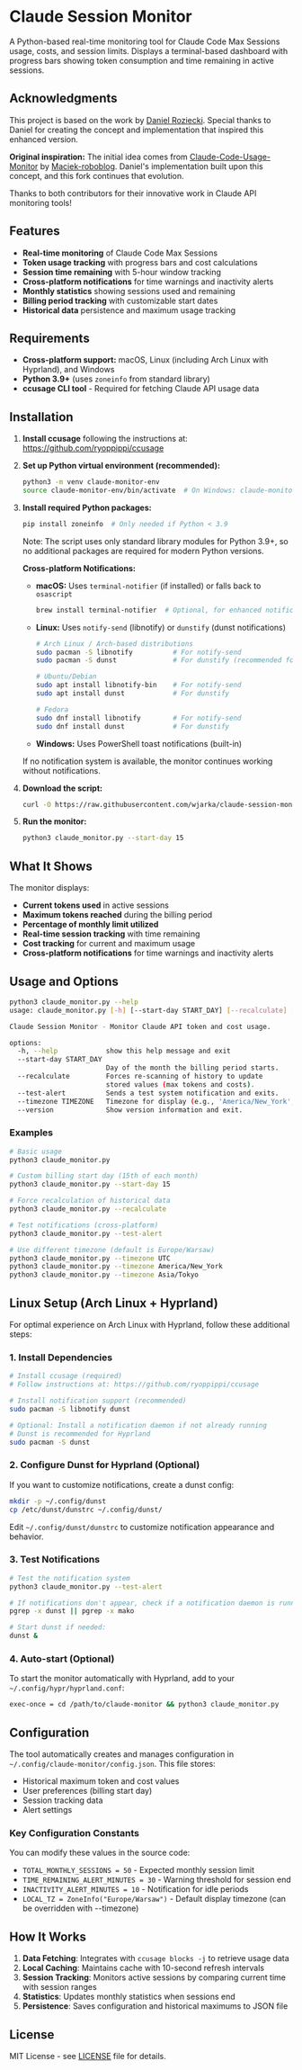 # Claude Session Monitor

A Python-based real-time monitoring tool for Claude Code Max Sessions usage, costs, and session limits. Displays a terminal-based dashboard with progress bars showing token consumption and time remaining in active sessions.

## Acknowledgments

This project is based on the work by [Daniel Roziecki](https://github.com/emssik/claude-session-monitor). Special thanks to Daniel for creating the concept and implementation that inspired this enhanced version.

**Original inspiration:** The initial idea comes from [Claude-Code-Usage-Monitor](https://github.com/Maciek-roboblog/Claude-Code-Usage-Monitor) by [Maciek-roboblog](https://github.com/Maciek-roboblog). Daniel's implementation built upon this concept, and this fork continues that evolution.

Thanks to both contributors for their innovative work in Claude API monitoring tools!

## Features

- **Real-time monitoring** of Claude Code Max Sessions
- **Token usage tracking** with progress bars and cost calculations
- **Session time remaining** with 5-hour window tracking
- **Cross-platform notifications** for time warnings and inactivity alerts
- **Monthly statistics** showing sessions used and remaining
- **Billing period tracking** with customizable start dates
- **Historical data** persistence and maximum usage tracking

## Requirements

- **Cross-platform support:** macOS, Linux (including Arch Linux with Hyprland), and Windows
- **Python 3.9+** (uses `zoneinfo` from standard library)
- **ccusage CLI tool** - Required for fetching Claude API usage data

## Installation

1. **Install ccusage** following the instructions at: https://github.com/ryoppippi/ccusage

2. **Set up Python virtual environment (recommended):**
   ```bash
   python3 -m venv claude-monitor-env
   source claude-monitor-env/bin/activate  # On Windows: claude-monitor-env\Scripts\activate
   ```

3. **Install required Python packages:**
   ```bash
   pip install zoneinfo  # Only needed if Python < 3.9
   ```
   Note: The script uses only standard library modules for Python 3.9+, so no additional packages are required for modern Python versions.

   **Cross-platform Notifications:**
   
   - **macOS:** Uses `terminal-notifier` (if installed) or falls back to `osascript`
     ```bash
     brew install terminal-notifier  # Optional, for enhanced notifications
     ```
   
   - **Linux:** Uses `notify-send` (libnotify) or `dunstify` (dunst notifications)
     ```bash
     # Arch Linux / Arch-based distributions
     sudo pacman -S libnotify          # For notify-send
     sudo pacman -S dunst              # For dunstify (recommended for Hyprland)
     
     # Ubuntu/Debian
     sudo apt install libnotify-bin    # For notify-send
     sudo apt install dunst            # For dunstify
     
     # Fedora
     sudo dnf install libnotify        # For notify-send
     sudo dnf install dunst            # For dunstify
     ```
   
   - **Windows:** Uses PowerShell toast notifications (built-in)
   
   If no notification system is available, the monitor continues working without notifications.

4. **Download the script:**
   ```bash
   curl -O https://raw.githubusercontent.com/wjarka/claude-session-monitor/main/claude_monitor.py
   ```

5. **Run the monitor:**
   ```bash
   python3 claude_monitor.py --start-day 15
   ```

## What It Shows

The monitor displays:
- **Current tokens used** in active sessions
- **Maximum tokens reached** during the billing period
- **Percentage of monthly limit utilized**
- **Real-time session tracking** with time remaining
- **Cost tracking** for current and maximum usage
- **Cross-platform notifications** for time warnings and inactivity alerts

## Usage and Options

```bash
python3 claude_monitor.py --help
usage: claude_monitor.py [-h] [--start-day START_DAY] [--recalculate] [--test-alert] [--timezone TIMEZONE] [--version]

Claude Session Monitor - Monitor Claude API token and cost usage.

options:
  -h, --help            show this help message and exit
  --start-day START_DAY
                        Day of the month the billing period starts.
  --recalculate         Forces re-scanning of history to update
                        stored values (max tokens and costs).
  --test-alert          Sends a test system notification and exits.
  --timezone TIMEZONE   Timezone for display (e.g., 'America/New_York', 'UTC', 'Asia/Tokyo'). Default: Europe/Warsaw
  --version             Show version information and exit.
```

### Examples

```bash
# Basic usage
python3 claude_monitor.py

# Custom billing start day (15th of each month)
python3 claude_monitor.py --start-day 15

# Force recalculation of historical data
python3 claude_monitor.py --recalculate

# Test notifications (cross-platform)
python3 claude_monitor.py --test-alert

# Use different timezone (default is Europe/Warsaw)
python3 claude_monitor.py --timezone UTC
python3 claude_monitor.py --timezone America/New_York
python3 claude_monitor.py --timezone Asia/Tokyo
```

## Linux Setup (Arch Linux + Hyprland)

For optimal experience on Arch Linux with Hyprland, follow these additional steps:

### 1. Install Dependencies
```bash
# Install ccusage (required)
# Follow instructions at: https://github.com/ryoppippi/ccusage

# Install notification support (recommended)
sudo pacman -S libnotify dunst

# Optional: Install a notification daemon if not already running
# Dunst is recommended for Hyprland
sudo pacman -S dunst
```

### 2. Configure Dunst for Hyprland (Optional)
If you want to customize notifications, create a dunst config:
```bash
mkdir -p ~/.config/dunst
cp /etc/dunst/dunstrc ~/.config/dunst/
```

Edit `~/.config/dunst/dunstrc` to customize notification appearance and behavior.

### 3. Test Notifications
```bash
# Test the notification system
python3 claude_monitor.py --test-alert

# If notifications don't appear, check if a notification daemon is running:
pgrep -x dunst || pgrep -x mako

# Start dunst if needed:
dunst &
```

### 4. Auto-start (Optional)
To start the monitor automatically with Hyprland, add to your `~/.config/hypr/hyprland.conf`:
```bash
exec-once = cd /path/to/claude-monitor && python3 claude_monitor.py
```

## Configuration

The tool automatically creates and manages configuration in `~/.config/claude-monitor/config.json`. This file stores:

- Historical maximum token and cost values
- User preferences (billing start day)
- Session tracking data
- Alert settings

### Key Configuration Constants

You can modify these values in the source code:

- `TOTAL_MONTHLY_SESSIONS = 50` - Expected monthly session limit
- `TIME_REMAINING_ALERT_MINUTES = 30` - Warning threshold for session end
- `INACTIVITY_ALERT_MINUTES = 10` - Notification for idle periods
- `LOCAL_TZ = ZoneInfo("Europe/Warsaw")` - Default display timezone (can be overridden with --timezone)

## How It Works

1. **Data Fetching**: Integrates with `ccusage blocks -j` to retrieve usage data
2. **Local Caching**: Maintains cache with 10-second refresh intervals
3. **Session Tracking**: Monitors active sessions by comparing current time with session ranges
4. **Statistics**: Updates monthly statistics when sessions end
5. **Persistence**: Saves configuration and historical maximums to JSON file

## License

MIT License - see [LICENSE](LICENSE) file for details.

